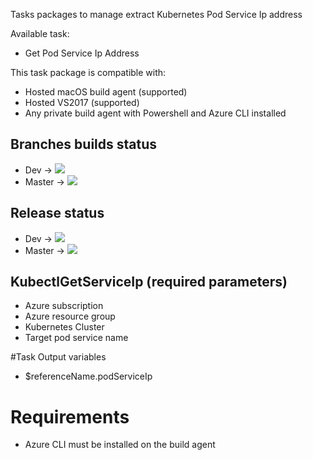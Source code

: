 Tasks packages to manage extract Kubernetes Pod Service Ip address

Available task:
- Get Pod Service Ip Address

This task package is compatible with:
- Hosted macOS build agent (supported)
- Hosted VS2017 (supported)
- Any private build agent with Powershell and Azure CLI installed

## Branches builds status
- Dev -> <img src="https://dev.azure.com/experta/ExpertaSolutions/_apis/build/status/AKSToolsSet-CI?branchName=Dev"/>
- Master -> <img src="https://dev.azure.com/experta/ExpertaSolutions/_apis/build/status/AKSToolsSet-CI?branchName=master"/>

## Release status
- Dev -> <img src="https://vsrm.dev.azure.com/experta/_apis/public/Release/badge/5b43050d-0a01-4269-ace5-9e22c920391c/13/43"/>
- Master -> <img src="https://vsrm.dev.azure.com/experta/_apis/public/Release/badge/5b43050d-0a01-4269-ace5-9e22c920391c/13/45"/>

## KubectlGetServiceIp (required parameters)
- Azure subscription
- Azure resource group
- Kubernetes Cluster
- Target pod service name

#Task Output variables
- $referenceName.podServiceIp

# Requirements

- Azure CLI must be installed on the build agent